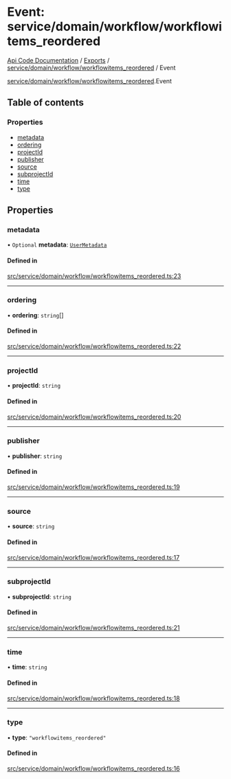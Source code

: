 # Event: service/domain/workflow/workflowitems_reordered
[Api Code Documentation](../README.md) / [Exports](../modules.md) / [service/domain/workflow/workflowitems\_reordered](../modules/service_domain_workflow_workflowitems_reordered.md) / Event

[service/domain/workflow/workflowitems\_reordered](../modules/service_domain_workflow_workflowitems_reordered.md).Event

## Table of contents

### Properties

- [metadata](service_domain_workflow_workflowitems_reordered.Event.md#metadata)
- [ordering](service_domain_workflow_workflowitems_reordered.Event.md#ordering)
- [projectId](service_domain_workflow_workflowitems_reordered.Event.md#projectid)
- [publisher](service_domain_workflow_workflowitems_reordered.Event.md#publisher)
- [source](service_domain_workflow_workflowitems_reordered.Event.md#source)
- [subprojectId](service_domain_workflow_workflowitems_reordered.Event.md#subprojectid)
- [time](service_domain_workflow_workflowitems_reordered.Event.md#time)
- [type](service_domain_workflow_workflowitems_reordered.Event.md#type)

## Properties

### metadata

• `Optional` **metadata**: [`UserMetadata`](../modules/service_domain_metadata.md#usermetadata)

#### Defined in

[src/service/domain/workflow/workflowitems_reordered.ts:23](https://github.com/openkfw/TruBudget/blob/c993c60c/api/src/service/domain/workflow/workflowitems_reordered.ts#L23)

___

### ordering

• **ordering**: `string`[]

#### Defined in

[src/service/domain/workflow/workflowitems_reordered.ts:22](https://github.com/openkfw/TruBudget/blob/c993c60c/api/src/service/domain/workflow/workflowitems_reordered.ts#L22)

___

### projectId

• **projectId**: `string`

#### Defined in

[src/service/domain/workflow/workflowitems_reordered.ts:20](https://github.com/openkfw/TruBudget/blob/c993c60c/api/src/service/domain/workflow/workflowitems_reordered.ts#L20)

___

### publisher

• **publisher**: `string`

#### Defined in

[src/service/domain/workflow/workflowitems_reordered.ts:19](https://github.com/openkfw/TruBudget/blob/c993c60c/api/src/service/domain/workflow/workflowitems_reordered.ts#L19)

___

### source

• **source**: `string`

#### Defined in

[src/service/domain/workflow/workflowitems_reordered.ts:17](https://github.com/openkfw/TruBudget/blob/c993c60c/api/src/service/domain/workflow/workflowitems_reordered.ts#L17)

___

### subprojectId

• **subprojectId**: `string`

#### Defined in

[src/service/domain/workflow/workflowitems_reordered.ts:21](https://github.com/openkfw/TruBudget/blob/c993c60c/api/src/service/domain/workflow/workflowitems_reordered.ts#L21)

___

### time

• **time**: `string`

#### Defined in

[src/service/domain/workflow/workflowitems_reordered.ts:18](https://github.com/openkfw/TruBudget/blob/c993c60c/api/src/service/domain/workflow/workflowitems_reordered.ts#L18)

___

### type

• **type**: ``"workflowitems_reordered"``

#### Defined in

[src/service/domain/workflow/workflowitems_reordered.ts:16](https://github.com/openkfw/TruBudget/blob/c993c60c/api/src/service/domain/workflow/workflowitems_reordered.ts#L16)
